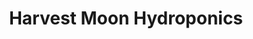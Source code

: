 ---
title: "Harvest Moon Hydroponics"
url: /buffalo/harvest-moon-hydroponics/
shop: garden centre
---